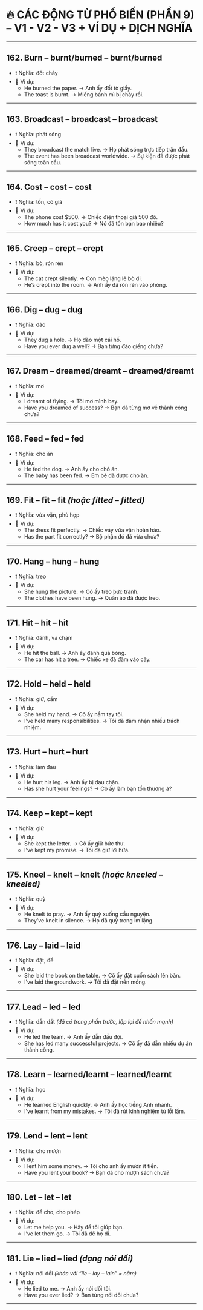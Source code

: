 # 🔥 CÁC ĐỘNG TỪ PHỔ BIẾN (PHẦN 9) – V1 - V2 - V3 + VÍ DỤ + DỊCH NGHĨA

---

## 162. **Burn** – burnt/burned – burnt/burned  
- ❗ Nghĩa: đốt cháy  
- 📝 Ví dụ:  
  - He burned the paper. → Anh ấy đốt tờ giấy.  
  - The toast is burnt. → Miếng bánh mì bị cháy rồi.

---

## 163. **Broadcast** – broadcast – broadcast  
- ❗ Nghĩa: phát sóng  
- 📝 Ví dụ:  
  - They broadcast the match live. → Họ phát sóng trực tiếp trận đấu.  
  - The event has been broadcast worldwide. → Sự kiện đã được phát sóng toàn cầu.

---

## 164. **Cost** – cost – cost  
- ❗ Nghĩa: tốn, có giá  
- 📝 Ví dụ:  
  - The phone cost $500. → Chiếc điện thoại giá 500 đô.  
  - How much has it cost you? → Nó đã tốn bạn bao nhiêu?

---

## 165. **Creep** – crept – crept  
- ❗ Nghĩa: bò, rón rén  
- 📝 Ví dụ:  
  - The cat crept silently. → Con mèo lặng lẽ bò đi.  
  - He’s crept into the room. → Anh ấy đã rón rén vào phòng.

---

## 166. **Dig** – dug – dug  
- ❗ Nghĩa: đào  
- 📝 Ví dụ:  
  - They dug a hole. → Họ đào một cái hố.  
  - Have you ever dug a well? → Bạn từng đào giếng chưa?

---

## 167. **Dream** – dreamed/dreamt – dreamed/dreamt  
- ❗ Nghĩa: mơ  
- 📝 Ví dụ:  
  - I dreamt of flying. → Tôi mơ mình bay.  
  - Have you dreamed of success? → Bạn đã từng mơ về thành công chưa?

---

## 168. **Feed** – fed – fed  
- ❗ Nghĩa: cho ăn  
- 📝 Ví dụ:  
  - He fed the dog. → Anh ấy cho chó ăn.  
  - The baby has been fed. → Em bé đã được cho ăn.

---

## 169. **Fit** – fit – fit *(hoặc fitted – fitted)*  
- ❗ Nghĩa: vừa vặn, phù hợp  
- 📝 Ví dụ:  
  - The dress fit perfectly. → Chiếc váy vừa vặn hoàn hảo.  
  - Has the part fit correctly? → Bộ phận đó đã vừa chưa?

---

## 170. **Hang** – hung – hung  
- ❗ Nghĩa: treo  
- 📝 Ví dụ:  
  - She hung the picture. → Cô ấy treo bức tranh.  
  - The clothes have been hung. → Quần áo đã được treo.

---

## 171. **Hit** – hit – hit  
- ❗ Nghĩa: đánh, va chạm  
- 📝 Ví dụ:  
  - He hit the ball. → Anh ấy đánh quả bóng.  
  - The car has hit a tree. → Chiếc xe đã đâm vào cây.

---

## 172. **Hold** – held – held  
- ❗ Nghĩa: giữ, cầm  
- 📝 Ví dụ:  
  - She held my hand. → Cô ấy nắm tay tôi.  
  - I’ve held many responsibilities. → Tôi đã đảm nhận nhiều trách nhiệm.

---

## 173. **Hurt** – hurt – hurt  
- ❗ Nghĩa: làm đau  
- 📝 Ví dụ:  
  - He hurt his leg. → Anh ấy bị đau chân.  
  - Has she hurt your feelings? → Cô ấy làm bạn tổn thương à?

---

## 174. **Keep** – kept – kept  
- ❗ Nghĩa: giữ  
- 📝 Ví dụ:  
  - She kept the letter. → Cô ấy giữ bức thư.  
  - I’ve kept my promise. → Tôi đã giữ lời hứa.

---

## 175. **Kneel** – knelt – knelt *(hoặc kneeled – kneeled)*  
- ❗ Nghĩa: quỳ  
- 📝 Ví dụ:  
  - He knelt to pray. → Anh ấy quỳ xuống cầu nguyện.  
  - They’ve knelt in silence. → Họ đã quỳ trong im lặng.

---

## 176. **Lay** – laid – laid  
- ❗ Nghĩa: đặt, để  
- 📝 Ví dụ:  
  - She laid the book on the table. → Cô ấy đặt cuốn sách lên bàn.  
  - I’ve laid the groundwork. → Tôi đã đặt nền móng.

---

## 177. **Lead** – led – led  
- ❗ Nghĩa: dẫn dắt *(đã có trong phần trước, lặp lại để nhấn mạnh)*  
- 📝 Ví dụ:  
  - He led the team. → Anh ấy dẫn đầu đội.  
  - She has led many successful projects. → Cô ấy đã dẫn nhiều dự án thành công.

---

## 178. **Learn** – learned/learnt – learned/learnt  
- ❗ Nghĩa: học  
- 📝 Ví dụ:  
  - He learned English quickly. → Anh ấy học tiếng Anh nhanh.  
  - I’ve learnt from my mistakes. → Tôi đã rút kinh nghiệm từ lỗi lầm.

---

## 179. **Lend** – lent – lent  
- ❗ Nghĩa: cho mượn  
- 📝 Ví dụ:  
  - I lent him some money. → Tôi cho anh ấy mượn ít tiền.  
  - Have you lent your book? → Bạn đã cho mượn sách chưa?

---

## 180. **Let** – let – let  
- ❗ Nghĩa: để cho, cho phép  
- 📝 Ví dụ:  
  - Let me help you. → Hãy để tôi giúp bạn.  
  - I’ve let them go. → Tôi đã để họ đi.

---

## 181. **Lie** – lied – lied *(dạng nói dối)*  
- ❗ Nghĩa: nói dối *(khác với “lie – lay – lain” = nằm)*  
- 📝 Ví dụ:  
  - He lied to me. → Anh ấy nói dối tôi.  
  - Have you ever lied? → Bạn từng nói dối chưa?

---


